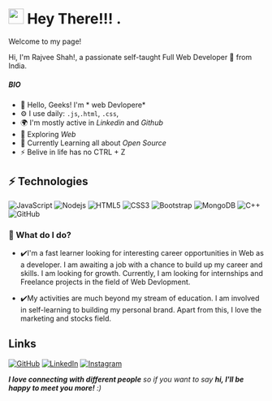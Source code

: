 <h1><img src="https://emojis.slackmojis.com/emojis/images/1531849430/4246/blob-sunglasses.gif?1531849430" width="30"/> Hey There!!! .</h1>


<p>Welcome to my page! </p>
Hi, I'm Rajvee Shah!, a passionate self-taught Full Web Developer 🚀 from India.
<p>

<!--
*rajveeshah2210/rajveeshah221-* is a ✨ special ✨ repository because its `README.md` (this file) appears on your GitHub profile.

Here are some ideas to get you started:

- 🔭 I’m currently working on ...
- 🌱 I’m currently learning ...
- 👯 I’m looking to collaborate on ...
- 🤔 I’m looking for help with ...
- 💬 Ask me about ...
- 📫 How to reach me: ...
- 😄 Pronouns: ...
- ⚡ Fun fact: ...
-->

##### BIO

- 🏢 Hello, Geeks! I'm * web Devlopere*
- ⚙️ I use daily: `.js`,`.html`, `.css`, 
- 🌍 I'm mostly active in *Linkedin* and *Github*
- 🌱 Exploring *Web*
- 🌱 Currently Learning all about *Open Source*
- ⚡ Belive in life has no CTRL + Z

## ⚡ Technologies

![JavaScript](https://img.shields.io/badge/-JavaScript-black?style=flat-square&logo=javascript)
![Nodejs](https://img.shields.io/badge/-Nodejs-black?style=flat-square&logo=Node.js)
![HTML5](https://img.shields.io/badge/-HTML5-E34F26?style=flat-square&logo=html5&logoColor=white)
![CSS3](https://img.shields.io/badge/-CSS3-1572B6?style=flat-square&logo=css3)
![Bootstrap](https://img.shields.io/badge/-Bootstrap-563D7C?style=flat-square&logo=bootstrap)
![MongoDB](https://img.shields.io/badge/-MongoDB-black?style=flat-square&logo=mongodb)
![C++](https://img.shields.io/badge/-C++-00599C?style=flat-square&logo=c)
![GitHub](https://img.shields.io/badge/-GitHub-181717?style=flat-square&logo=github)

### 🌱 What do I do?

- ✔️I'm a fast learner looking for interesting career opportunities in Web as a developer. I am awaiting a job with a chance to build up my career and skills. I am looking for growth. Currently, I am looking for internships and Freelance projects in the field of Web Devlopment.

- ✔️My activities are much beyond my stream of education. I am involved in self-learning to building my personal brand. Apart from this, I love the marketing and stocks field. 


## Links

[![GitHub](icons/github.png)](https://github.com/rajveeshah2210)
[![LinkedIn](icons/linkedin.png)](https://www.linkedin.com/in/rajveeshahm)
[![Instagram](insta.png)](https://www.instagram.com/rajvee.shah.5817/)



 <em><b>I love connecting with different people</b> so if you want to say <b>hi, I'll be happy to meet you more!</b> :)</em>
